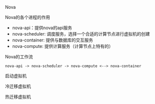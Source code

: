 Nova

Nova的各个进程的作用

* nova-api：提供nova的api服务
* nova-scheduler: 调度服务，选择一个合适的计算节点进行虚拟机的创建
* nova-container: 提供与数据库的交互服务
* nova-compute: 提供计算服务（计算节点上特有的）

Nova的工作流

```
nova-api -> nova-scheduler -> nova-compute <--> nova-container
```

启动虚拟机

冷迁移虚拟机

热迁移虚拟机


